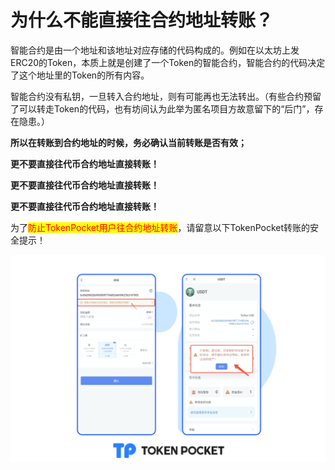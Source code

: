 # 为什么不能直接往合约地址转账？

智能合约是由一个地址和该地址对应存储的代码构成的。例如在以太坊上发ERC20的Token，本质上就是创建了一个Token的智能合约，智能合约的代码决定了这个地址里的Token的所有内容。

智能合约没有私钥，一旦转入合约地址，则有可能再也无法转出。（有些合约预留了可以转走Token的代码，也有坊间认为此举为匿名项目方故意留下的“后门”，存在隐患。）

**所以在转账到合约地址的时候，务必确认当前转账是否有效；**

**更不要直接往代币合约地址直接转账！**

**更不要直接往代币合约地址直接转账！**

**更不要直接往代币合约地址直接转账！**

为了<mark style="color:red;">防止TokenPocket用户往合约地址转账</mark>，请留意以下TokenPocket转账的安全提示！

![](<../../.gitbook/assets/合约地址 cn1.png>)

